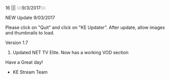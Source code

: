 16
||| 
::::9/3/2017::::

NEW Update 9/03/2017

Please click on "Quit" and click on  "KE Updater". After update, allow images and thumbnails to load.

Version 1.7
  1. Updated NET TV Elite. Now has a working VOD section

Have a Great day!

- KE Stream Team
